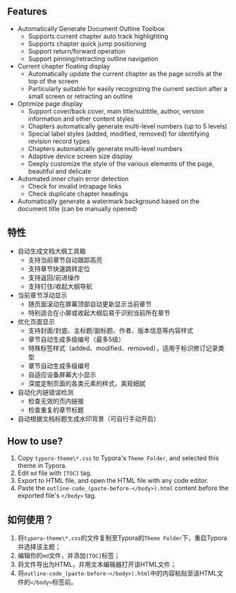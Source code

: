 ## Features

+ Automatically Generate Document Outline Toolbox
  - Supports current chapter auto track highlighting
  - Supports chapter quick jump positioning
  - Support return/forward operation
  - Support pinning/retracting outline navigation
+ Current chapter floating display
  - Automatically update the current chapter as the page scrolls at the top of the screen
  - Particularly suitable for easily recognizing the current section after a small screen or retracting an outline
+ Optimize page display
  - Support cover/back cover, main title/subtitle, author, version information and other content styles
  - Chapters automatically generate multi-level numbers (up to 5 levels)
  - Special label styles (added, modified, removed) for identifying revision record types
  - Chapters automatically generate multi-level numbers
  - Adaptive device screen size display
  - Deeply customize the style of the various elements of the page, beautiful and delicate
+ Automated inner chain error detection
  - Check for invalid intrapage links
  - Check duplicate chapter headings
+ Automatically generate a watermark background based on the document title (can be manually opened)

## 特性

+ 自动生成文档大纲工具箱
  - 支持当前章节自动跟踪高亮
  - 支持章节快速跳转定位
  - 支持返回/前进操作
  - 支持钉住/收起大纲导航
+ 当前章节浮动显示
  - 随页面滚动在屏幕顶部自动更新显示当前章节
  - 特别适合在小屏或收起大纲后易于识别当前所在章节
+ 优化页面显示
  - 支持封面/封底、主标题/副标题、作者、版本信息等内容样式
  - 章节自动生成多级编号（最多5级）
  - 特殊标签样式（added、modified、removed），适用于标识修订记录类型
  - 章节自动生成多级编号
  - 自适应设备屏幕大小显示
  - 深度定制页面的各类元素的样式，美观细腻
+ 自动化内链错误检测
  - 检查无效的页内链接
  - 检查重复的章节标题
+ 自动根据文档标题生成水印背景（可自行手动开启）

## How to use? 

1. Copy `typora-theme\*.css` to Typora's `Theme Folder`, and selected this theme in Typora.
2. Edit `md` file with `[TOC]` tag.
3. Export to HTML file, and open the HTML file with any code editor.
4. Paste the `outline-code_(paste-before-</body>).html` content before the exported file's `</body>` tag.

## 如何使用？

1. 将`typora-theme\*.css`的文件复制至Typora的`Theme Folder`下，重启Typora并选择该主题；
2. 编辑你的`md`文件，并添加`[TOC]`标签；
3. 将文件导出为HTML，并用文本编辑器打开该HTML文件；
4. 将`outline-code_(paste-before-</body>).html`中的内容粘贴至该HTML文件的`</body>`标签前。
